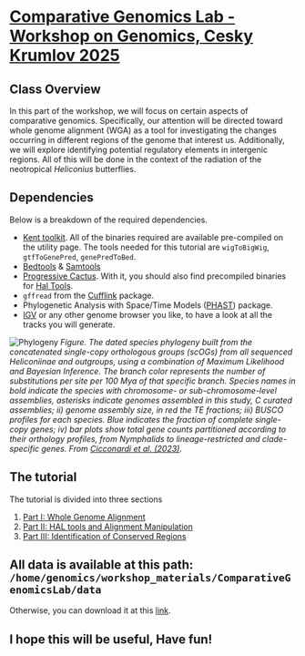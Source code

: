 # [Comparative Genomics Lab - Workshop on Genomics, Cesky Krumlov 2025](https://evomics.org/2025-workshop-on-genomics/)

## Class Overview
In this part of the workshop, we will focus on certain aspects of comparative genomics. Specifically, our attention will be directed toward whole genome alignment (WGA) as a tool for investigating the changes occurring in different regions of the genome that interest us. Additionally, we will explore identifying potential regulatory elements in intergenic regions. All of this will be done in the context of the radiation of the neotropical *Heliconius* butterflies.


## Dependencies
Below is a breakdown of the required dependencies.
- [Kent toolkit](https://github.com/ucscGenomeBrowser/kent). All of the binaries required are available pre-compiled on the utility page. The tools needed for this tutorial are `wigToBigWig`, `gtfToGenePred`, `genePredToBed`.
- [Bedtools](https://bedtools.readthedocs.io/en/latest/) & [Samtools](http://www.htslib.org/)
- [Progressive Cactus](https://github.com/ComparativeGenomicsToolkit/cactus). With it, you should also find precompiled binaries for [Hal Tools](https://github.com/ComparativeGenomicsToolkit/hal).
- `gffread` from the [Cufflink](http://cole-trapnell-lab.github.io/cufflinks/) package.
- Phylogenetic Analysis with Space/Time Models ([PHAST](http://compgen.cshl.edu/phast/)) package.
- [IGV](https://software.broadinstitute.org/software/igv/) or any other genome browser you like, to have a look at all the tracks you will generate.

![Phylogeny](https://github.com/user-attachments/assets/1c6becb6-bd86-4fcf-91e6-ab15b6f078d7)
*Figure. The dated species phylogeny built from the concatenated single-copy orthologous groups (scOGs) from all sequenced Heliconiinae and outgroups, using a combination of Maximum Likelihood and Bayesian Inference. The branch color represents the number of substitutions per site per 100 Mya of that specific branch. Species names in bold indicate the species with chromosome- or sub-chromosome-level assemblies, asterisks indicate genomes assembled in this study, C curated assemblies; ii) genome assembly size, in red the TE fractions; iii) BUSCO profiles for each species. Blue indicates the fraction of complete single-copy genes; iv) bar plots show total gene counts partitioned according to their orthology profiles, from Nymphalids to lineage-restricted and clade-specific genes. From [Cicconardi et al. (2023)](https://www.nature.com/articles/s41467-023-41412-5).*

## The tutorial
The tutorial is divided into three sections

1. [Part I: Whole Genome Alignment](https://github.com/francicco/ComparativeGenomicsLab/blob/main/PartI/WholeGenomeAlignment.md)
2. [Part II: HAL tools and Alignment Manipulation](https://github.com/francicco/ComparativeGenomicsLab/blob/main/PartII/AlignmentManipulation.md)
3. [Part III: Identification of Conserved Regions](https://github.com/francicco/ComparativeGenomicsLab/blob/main/PartIII/IndentificationConservedElements.md)

## All data is available at this path: `/home/genomics/workshop_materials/ComparativeGenomicsLab/data`
Otherwise, you can download it at this [link](https://uob-my.sharepoint.com/:f:/g/personal/tk19812_bristol_ac_uk/El4csr5H5jpHvVBhL3OVNZIB63COCfld3kpyB3FHzeAR_g?e=eAf5d3).

## I hope this will be useful, Have fun!
